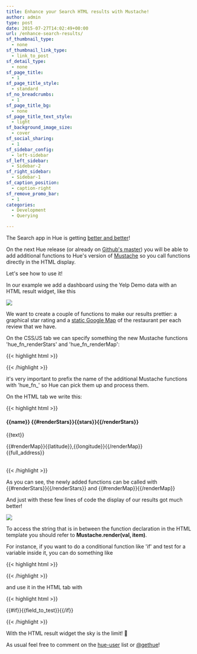 ```yaml
---
title: Enhance your Search HTML results with Mustache!
author: admin
type: post
date: 2015-07-27T14:02:49+00:00
url: /enhance-search-results/
sf_thumbnail_type:
  - none
sf_thumbnail_link_type:
  - link_to_post
sf_detail_type:
  - none
sf_page_title:
  - 1
sf_page_title_style:
  - standard
sf_no_breadcrumbs:
  - 1
sf_page_title_bg:
  - none
sf_page_title_text_style:
  - light
sf_background_image_size:
  - cover
sf_social_sharing:
  - 1
sf_sidebar_config:
  - left-sidebar
sf_left_sidebar:
  - Sidebar-2
sf_right_sidebar:
  - Sidebar-1
sf_caption_position:
  - caption-right
sf_remove_promo_bar:
  - 1
categories:
  - Development
  - Querying

---
```

The Search app in Hue is getting [better and better][1]!

On the next Hue release (or already on [Github's master][2]) you will be able to add additional functions to Hue's version of [Mustache][3] so you call functions directly in the HTML display.

Let's see how to use it!

In our example we add a dashboard using the Yelp Demo data with an HTML result widget, like this

[<img src="https://cdn.gethue.com/uploads/2015/07/Screenshot-2015-07-27-15.29.47-1024x684.png"  />][4]

We want to create a couple of functions to make our results prettier: a graphical star rating and a [static Google Map][5] of the restaurant per each review that we have.

On the CSS/JS tab we can specify something the new Mustache functions 'hue_fn_renderStars' and 'hue_fn_renderMap':

{{< highlight html >}}

<script>

viewModel.additionalMustache = function (item) {

if (Mustache == "undefined") {

return;

}

item.hue_fn_renderStars = function () {

return function (val) {

var stars = parseInt(Mustache.render(val, item));

var html = ";

for (var i=0;i<stars;i++){

html += '<i class="fa fa-star"></i>';

}

return html;

}

};

item.hue_fn_renderMap = function () {

return function (val) {

var coords = Mustache.render(val, item);

return '<img src="https://maps.googleapis.com/maps/api/staticmap?center=' + coords + '&zoom=14&size=300x300&markers=color:red%7C' + coords + '">';

}

};

}

</script>

{{< /highlight >}}

it's very important to prefix the name of the additional Mustache functions with 'hue_fn_' so Hue can pick them up and process them.

On the HTML tab we write this:

{{< highlight html >}}

<div class="row-fluid">

<div class="row-fluid">

<div class="span10">

<h4>{{name}} {{#renderStars}}{{stars}}{{/renderStars}}</h4>

<span class="muted">{{text}}</span>

</div>

<div class="span2">{{#renderMap}}{{latitude}},{{longitude}}{{/renderMap}}<br/>{{full_address}}</div>

</div>

<br>

</div>

{{< /highlight >}}

As you can see, the newly added functions can be called with {{#renderStars}}{{/renderStars}} and {{#renderMap}}{{/renderMap}}

And just with these few lines of code the display of our results got much better!

[<img src="https://cdn.gethue.com/uploads/2015/07/Screenshot-2015-07-27-15.51.21-1024x684.png"  />][6]

To access the string that is in between the function declaration in the HTML template you should refer to **Mustache.render(val, item)**.

For instance, if you want to do a conditional function like 'if' and test for a variable inside it, you can do something like

{{< highlight html >}}

<script>

viewModel.additionalMustache = function (item) {

if (Mustache == "undefined") {

return;

}

item.hue_fn_if = function () {

return function (val) {

var isTrue = $.trim(Mustache.render(val, item)) == 'true';

return isTrue ? "The condition is true!" : "No, it's false";

}

};

}

</script>

{{< /highlight >}}

and use it in the HTML tab with

{{< highlight html >}}

{{#if}}{{field_to_test}}{{/if}}

{{< /highlight >}}

With the HTML result widget the sky is the limit! 🙂

As usual feel free to comment on the [hue-user][7] list or [@gethue][8]!

 [1]: https://gethue.com/build-a-real-time-analytic-dashboard-with-solr-search-and-spark-streaming/
 [2]: https://github.com/cloudera/hue
 [3]: https://github.com/janl/mustache.js/
 [4]: https://cdn.gethue.com/uploads/2015/07/Screenshot-2015-07-27-15.29.47.png
 [5]: https://developers.google.com/maps/documentation/staticmaps/intro
 [6]: https://cdn.gethue.com/uploads/2015/07/Screenshot-2015-07-27-15.51.21.png
 [7]: http://groups.google.com/a/cloudera.org/group/hue-user
 [8]: https://twitter.com/gethue
